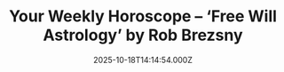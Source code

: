 ---
title: "Your Weekly Horoscope – ‘Free Will Astrology’ by Rob Brezsny"
date: 2025-10-18T14:14:54.000Z
category: Human Kindness
externalLink: "https://www.goodnewsnetwork.org/horoscope-from-rob-brezsnys-free-will-astrology-10-18-2025/"
image: ""
excerpt: "Our partner Rob Brezsny, who has a new book out, Astrology Is Real: Revelations from My Life as an Oracle, provides his weekly wisdom to enlighten our thinking and motivate our mood. Rob’s Free Will Astrology, is a syndicated weekly column appearing in over a hundred publications. He is also the author of Pronoia Is the Antidote […] The post…"
---